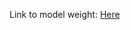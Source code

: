 Link to model weight: [Here](https://drive.google.com/drive/folders/1qJXDLn_H-0RWh_KYD9wZR214bl3A9Smc?usp=sharing)
